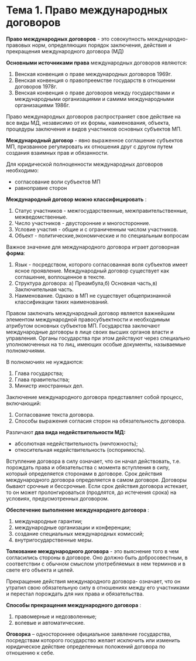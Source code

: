 # Тема 1. Право международных договоров

**Право международных договоров** - это совокупность международно-правовых норм, определяющих порядок заключения, действия и прекращения международного договора (МД)

**Основными источниками права** международных договоров являются:

1. Венская конвенция о праве международных договоров 1969г.
2. Венская конвенция о правопреемстве государств в отношении договоров 1978г.
3. Венская конвенция о праве договоров между государствами и международными организациями и самими международными организациями 1986г.

Право международных договоров распространяет свое действие на все виды МД, независимо от их формы, наименования, объекта, процедуры заключения и видов участников основных субъектов МП.

**Международный договор** - явно выраженное соглашение субъектов МП, призванное регулировать их отношения друг с другом путем создания взаимных прав и обязанности.

Для юридической полноценности международных договоров необходимо:

- согласование воли субъектов МП
- равноправие сторон

**Международный договор можно классифицировать** :

1. Статус участников - межгосударственные, межправительственные, межведомственные.
2. Число участников - двусторонние и многосторонние.
3. Условие участия - общие и с ограниченным числом участников.
4. Объект - политические,экономические и по специальным вопросам

Важное значение для международного договора играет договорная **форма**:

1. Язык - посредством, которого согласованная воля субъектов имеет ясное проявление. Международный договор существует как соглашение, воплощенное в тексте.
2. Структура договора: а) Преамбула,б) Основная часть,в) Заключительная часть.
3. Наименование. Однако в МП не существует общепризнанной классификации таких наименований.

Правом заключать международный договор является важнейшим элементом международной правосубъектности и необходимым атрибутом основных субъектов МП. Государства заключают международные договоры в лице своих высших органов власти и управления. Органы государства при этом действуют через специально уполномоченных на то лиц, имеющих особые документы, называемые полномочиями.

В полномочиях не нуждаются:

1. Глава государства;
2. Глава правительства;
3. Министр иностранных дел.

Заключение международного договора представляет собой процесс, включающий:

1. Согласование текста договора.
2. Способы выражения согласия сторон на обязательность договора.

Различают **два вида недействительности МД:**

- абсолютная недействительность (ничтожность);
- относительная недействительность (оспоримость).

Вступление договора в силу означает, что он начал действовать, т.е. порождать права и обязательства с момента вступления в силу, который определяется сторонами в договоре. Срок действия международного договора определяется в самом договоре. Договоры бывают срочные и бессрочные. Если срок действия договора истекает, то он может пролонгироваться (продлятся, до истечения срока) на условиях, предусмотренных договором.

**Обеспечение выполнение международного договора** :

1. международные гарантии;
2. международные организации и конференции;
3. создание специальных международных комиссий;
4. внутригосударственные меры.

**Толкование международного договора** - это выяснение того в чем согласились стороны в договоре. Оно должно быть добросовестным, в соответствии с обычном смыслом употребляемых в нем терминов и в свете его объекта и целей.

Прекращение действия международного договора- означает, что он утратил свою обязательную силу в отношениях между его участниками и перестал порождать для них права и обязательства.

**Способы прекращения международного договора** :

1. правомерные и недозволенные;
2. волевые и автоматические.

**Оговорка** – одностороннее официальное заявление государства, посредствам которого государство желает исключить или изменить юридическое действие определенных положений договора по отношению к себе.
